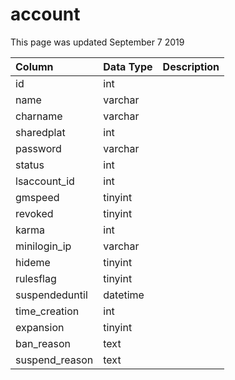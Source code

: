 # account

This page was updated September 7 2019

| Column | Data Type | Description |
| :--- | :--- | :--- |
| id | int |  |
| name | varchar |  |
| charname | varchar |  |
| sharedplat | int |  |
| password | varchar |  |
| status | int |  |
| lsaccount\_id | int |  |
| gmspeed | tinyint |  |
| revoked | tinyint |  |
| karma | int |  |
| minilogin\_ip | varchar |  |
| hideme | tinyint |  |
| rulesflag | tinyint |  |
| suspendeduntil | datetime |  |
| time\_creation | int |  |
| expansion | tinyint |  |
| ban\_reason | text |  |
| suspend\_reason | text |  |

